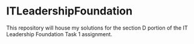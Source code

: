 # ITLeadershipFoundation
This repository will house my solutions for the section D portion of the IT Leadership Foundation Task 1 assignment. 
